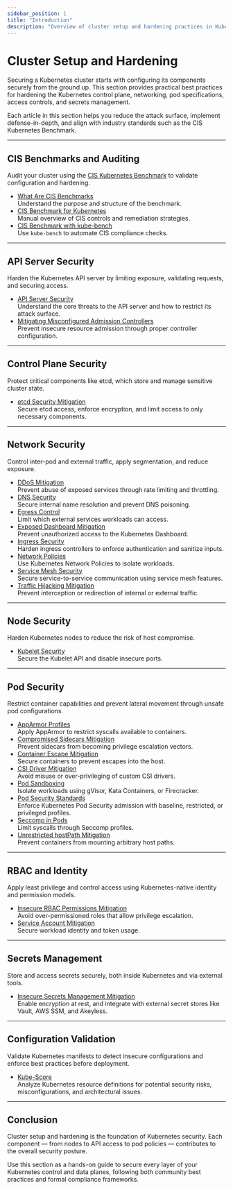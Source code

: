 ```yaml
---
sidebar_position: 1
title: "Introduction"
description: "Overview of cluster setup and hardening practices in Kubernetes, covering the critical domains necessary to build a secure and resilient environment."
---
```


# Cluster Setup and Hardening

Securing a Kubernetes cluster starts with configuring its components securely from the ground up. This section provides practical best practices for hardening the Kubernetes control plane, networking, pod specifications, access controls, and secrets management.

Each article in this section helps you reduce the attack surface, implement defense-in-depth, and align with industry standards such as the CIS Kubernetes Benchmark.

---

## CIS Benchmarks and Auditing

Audit your cluster using the [CIS Kubernetes Benchmark](https://www.cisecurity.org/benchmark/kubernetes) to validate configuration and hardening.

- [What Are CIS Benchmarks](/docs/best_practices/cluster_setup_and_hardening/cis/understanding_cis_benchmarks)  
  Understand the purpose and structure of the benchmark.
- [CIS Benchmark for Kubernetes](/docs/best_practices/cluster_setup_and_hardening/cis/cis_benchmark_for_k8s)  
  Manual overview of CIS controls and remediation strategies.
- [CIS Benchmark with kube-bench](/docs/best_practices/cluster_setup_and_hardening/cis/cis_benchmark_kube_bench)  
  Use `kube-bench` to automate CIS compliance checks.

---

## API Server Security

Harden the Kubernetes API server by limiting exposure, validating requests, and securing access.

- [API Server Security](/docs/best_practices/cluster_setup_and_hardening/api_server_security/compromised_api_server_mitigation)  
  Understand the core threats to the API server and how to restrict its attack surface.
- [Mitigating Misconfigured Admission Controllers](/docs/best_practices/cluster_setup_and_hardening/api_server_security/misconfigured_admission_controllers_mitigation)  
  Prevent insecure resource admission through proper controller configuration.

---

## Control Plane Security

Protect critical components like etcd, which store and manage sensitive cluster state.

- [etcd Security Mitigation](/docs/best_practices/cluster_setup_and_hardening/control_plane_security/etcd_security_mitigation)  
  Secure etcd access, enforce encryption, and limit access to only necessary components.

---

## Network Security

Control inter-pod and external traffic, apply segmentation, and reduce exposure.

- [DDoS Mitigation](/docs/best_practices/cluster_setup_and_hardening/network_security/ddos_mitigation)  
  Prevent abuse of exposed services through rate limiting and throttling.
- [DNS Security](/docs/best_practices/cluster_setup_and_hardening/network_security/dns_security)  
  Secure internal name resolution and prevent DNS poisoning.
- [Egress Control](/docs/best_practices/cluster_setup_and_hardening/network_security/egress_control)  
  Limit which external services workloads can access.
- [Exposed Dashboard Mitigation](/docs/best_practices/cluster_setup_and_hardening/network_security/exposed_dashboard_mitigation)  
  Prevent unauthorized access to the Kubernetes Dashboard.
- [Ingress Security](/docs/best_practices/cluster_setup_and_hardening/network_security/ingress_security)  
  Harden ingress controllers to enforce authentication and sanitize inputs.
- [Network Policies](/docs/best_practices/cluster_setup_and_hardening/network_security/network_policies)  
  Use Kubernetes Network Policies to isolate workloads.
- [Service Mesh Security](/docs/best_practices/cluster_setup_and_hardening/network_security/service_mesh_security)  
  Secure service-to-service communication using service mesh features.
- [Traffic Hijacking Mitigation](/docs/best_practices/cluster_setup_and_hardening/network_security/traffic_hijacking_mitigation)  
  Prevent interception or redirection of internal or external traffic.

---

## Node Security

Harden Kubernetes nodes to reduce the risk of host compromise.

- [Kubelet Security](/docs/best_practices/cluster_setup_and_hardening/node_security/kubelet_security)  
  Secure the Kubelet API and disable insecure ports.

---

## Pod Security

Restrict container capabilities and prevent lateral movement through unsafe pod configurations.

- [AppArmor Profiles](/docs/best_practices/cluster_setup_and_hardening/pod_security/app_armor_profiles)  
  Apply AppArmor to restrict syscalls available to containers.
- [Compromised Sidecars Mitigation](/docs/best_practices/cluster_setup_and_hardening/pod_security/compromised_sidecars_mitigation)  
  Prevent sidecars from becoming privilege escalation vectors.
- [Container Escape Mitigation](/docs/best_practices/cluster_setup_and_hardening/pod_security/container_escape_mitigation)  
  Secure containers to prevent escapes into the host.
- [CSI Driver Mitigation](/docs/best_practices/cluster_setup_and_hardening/pod_security/csi_driver_mitigation)  
  Avoid misuse or over-privileging of custom CSI drivers.
- [Pod Sandboxing](/docs/best_practices/cluster_setup_and_hardening/pod_security/pod_sandboxing)  
  Isolate workloads using gVisor, Kata Containers, or Firecracker.
- [Pod Security Standards](/docs/best_practices/cluster_setup_and_hardening/pod_security/pod_security_standards)  
  Enforce Kubernetes Pod Security admission with baseline, restricted, or privileged profiles.
- [Seccomp in Pods](/docs/best_practices/cluster_setup_and_hardening/pod_security/seccomp_in_pods)  
  Limit syscalls through Seccomp profiles.
- [Unrestricted hostPath Mitigation](/docs/best_practices/cluster_setup_and_hardening/pod_security/unrestricted_hostpath_mitigation)  
  Prevent containers from mounting arbitrary host paths.

---

## RBAC and Identity

Apply least privilege and control access using Kubernetes-native identity and permission models.

- [Insecure RBAC Permissions Mitigation](/docs/best_practices/cluster_setup_and_hardening/rbac_and_identity/insecure_rbac_permissions_mitigation)  
  Avoid over-permissioned roles that allow privilege escalation.
- [Service Account Mitigation](/docs/best_practices/cluster_setup_and_hardening/rbac_and_identity/service_account_mitigation)  
  Secure workload identity and token usage.

---

## Secrets Management

Store and access secrets securely, both inside Kubernetes and via external tools.

- [Insecure Secrets Management Mitigation](/docs/best_practices/cluster_setup_and_hardening/secrets_management/insecure_secrets_management_mitigation)  
  Enable encryption at rest, and integrate with external secret stores like Vault, AWS SSM, and Akeyless.

---

## Configuration Validation

Validate Kubernetes manifests to detect insecure configurations and enforce best practices before deployment.

- [Kube-Score](/docs/best_practices/cluster_setup_and_hardening/configuration_validation/kube_score)  
  Analyze Kubernetes resource definitions for potential security risks, misconfigurations, and architectural issues.

---

## Conclusion

Cluster setup and hardening is the foundation of Kubernetes security. Each component — from nodes to API access to pod policies — contributes to the overall security posture.

Use this section as a hands-on guide to secure every layer of your Kubernetes control and data planes, following both community best practices and formal compliance frameworks.
